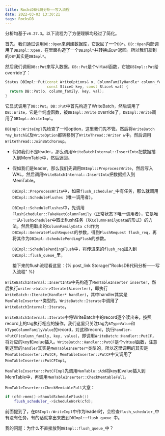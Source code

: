 ```yaml
---
title: RocksDB代码分析——写入流程
date: 2022-03-03 13:30:21
tags: RocksDB
---
```


分析均基于`v6.27.3`。以下流程为了方便理解均经过了简化。

首先，我们通过调用`DB::Open`来创建数据库，它返回了一个`DB*`。`DB::Open`内部调用了`DBImpl::Open`，在里面构造了一个`DBImpl*`并转换成`DB*`返回。所以我们拿到的`DB*`其实是`DBImpl*`。

然后我们调用`DB::Put`来写入数据。`DB::Put`是个virtual函数，它被`DBImpl::Put`给override了：

```cpp
Status DBImpl::Put(const WriteOptions& o, ColumnFamilyHandle* column_family,
                   const Slice& key, const Slice& val) {
  return DB::Put(o, column_family, key, val);
}
```

它显式调用了`DB::Put`。`DB::Put`中首先构造了WriteBatch，然后调用了`DB::Write`，它是个纯虚函数，被`DBImpl::Write` override了。`DBImpl::Write`调用了`DBImpl::WriteImpl`。

`DBImpl::WriteImpl`先检查了一堆option，这里我们先不管。然后将`WriteBatch *my_batch`以及`WriteOption`都转移到了`WriteThread::Writer w`中。然后调用`WriteThread::JoinBatchGroup`。

- 假如我们不是leader，那么调用`WriteBatchInternal::InsertInto`把数据插入到MemTable中，然后返回。

- 假如我们是leader，那么我们先调用`DBImpl::PreprocessWrite`，然后写入WAL，然后调用`WriteBatchInternal::InsertInto`把数据插入到MemTable。

  `DBImpl::PreprocessWrite`中，如果`flush_scheduler_`中有任务，那么就调用`DBImpl::ScheduleFlushes`（唯一调用者）。

  `DBImpl::ScheduleFlushes`中，先调用`FlushScheduler::TakeNextColumnFamily`（正常状态下唯一调用者），它是唯一从`FlushScheduler`中取出flush任务（以`ColumnFamilyData`的形式）的方法。然后用取出的`ColumnFamilyData cfd`作为`DBImpl::GenerateFlushRequest`的参数，得到`FlushRequest flush_req`，再将其作为`DBImpl::SchedulePendingFlush`的参数。

  `DBImpl::SchedulePendingFlush`中，将传进来的`flush_req`加入到`DBImpl::flush_queue_`里。

  接下来的flush流程看这里：{% post_link Storage/"RocksDB代码分析——写入流程" %}

`WriteBatchInternal::InsertInto`中先构造了`MemTableInserter inserter`，然后执行`writer->batch->Iterate(&inserter)`，即执行`WriteBatch::Iterate(Handler* handler)`，其中handler其实是`MemTableInserter*`类型的。`WriteBatch::Iterate`中调用了`WriteBatchInternal::Iterate`，

`WriteBatchInternal::Iterate`中将WriteBatch中的record逐个读出来，按照record上的tag执行相应的操作。我们这里只关注tag为`kTypeValue`和`kTypeColumnFamilyValue`的record，对这种record，执行`handler->PutCF(column_family, key, value)`，即调用`WriteBatch::Handler::PutCF`，将对应的key和value插入。`WriteBatch::Handler::PutCF`是个virtual函数，注意到这里的`handler`其实是`MemTableInserter*`类型的，所以这里调用的其实是`MemTableInserter::PutCF`。`MemTableInserter::PutCF`中又调用了`MemTableInserter::PutCFImpl`。

`MemTableInserter::PutCFImpl`先调用`MemTable::Add`将key和value插入到MemTable中，再调用`MemTableInserter::CheckMemtableFull`。

`MemTableInserter::CheckMemtableFull`大意：

```cpp
if (cfd->mem()->ShouldScheduleFlush())
    flush_scheduler_->ScheduleWork(cfd);
```

前面提到了，在`DBImpl::WriteImpl`中作为leader时，会检查`flush_scheduler_`中有没有任务，有的话就拿出来放到`DBImpl::flush_queue_`中。

我的问题：为什么不直接放到`DBImpl::flush_queue_`中？
